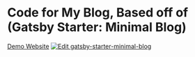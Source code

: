 # Code for My Blog, Based off of (Gatsby Starter: Minimal Blog)

[Demo Website](https://minimal-blog.netlify.com/)
[![Edit gatsby-starter-minimal-blog](https://codesandbox.io/static/img/play-codesandbox.svg)](https://codesandbox.io/s/github/LekoArts/gatsby-starter-minimal-blog/tree/master/)
